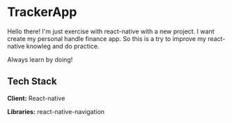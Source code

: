 # TrackerApp

Hello there!
I'm just exercise with react-native with a new project.
I want create my personal handle finance app.
So this is a try to improve my react-native knowleg and do practice.

Always learn by doing!

## Tech Stack

**Client:** React-native

**Libraries:** react-native-navigation



